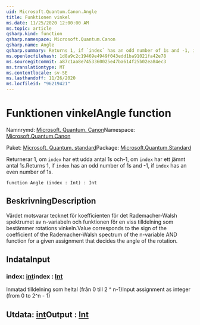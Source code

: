 ```yaml
---
uid: Microsoft.Quantum.Canon.Angle
title: Funktionen vinkel
ms.date: 11/25/2020 12:00:00 AM
ms.topic: article
qsharp.kind: function
qsharp.namespace: Microsoft.Quantum.Canon
qsharp.name: Angle
qsharp.summary: Returns 1, if `index` has an odd number of 1s and -1, if `index` has an even number of 1s.
ms.openlocfilehash: 1d8a9c2c19469e4949f043edd1ba91021fa42e78
ms.sourcegitcommit: a87c1aa8e7453360025e47ba614f25b02ea84ec3
ms.translationtype: MT
ms.contentlocale: sv-SE
ms.lasthandoff: 11/26/2020
ms.locfileid: "96219421"
---
```

# <a name="angle-function"></a><span data-ttu-id="6d0ad-102">Funktionen vinkel</span><span class="sxs-lookup"><span data-stu-id="6d0ad-102">Angle function</span></span>

<span data-ttu-id="6d0ad-103">Namnrymd: [Microsoft. Quantum. Canon](xref:Microsoft.Quantum.Canon)</span><span class="sxs-lookup"><span data-stu-id="6d0ad-103">Namespace: [Microsoft.Quantum.Canon](xref:Microsoft.Quantum.Canon)</span></span>

<span data-ttu-id="6d0ad-104">Paket: [Microsoft. Quantum. standard](https://nuget.org/packages/Microsoft.Quantum.Standard)</span><span class="sxs-lookup"><span data-stu-id="6d0ad-104">Package: [Microsoft.Quantum.Standard](https://nuget.org/packages/Microsoft.Quantum.Standard)</span></span>


<span data-ttu-id="6d0ad-105">Returnerar 1, om `index` har ett udda antal 1s och-1, om `index` har ett jämnt antal 1s.</span><span class="sxs-lookup"><span data-stu-id="6d0ad-105">Returns 1, if `index` has an odd number of 1s and -1, if `index` has an even number of 1s.</span></span>

```qsharp
function Angle (index : Int) : Int
```


## <a name="description"></a><span data-ttu-id="6d0ad-106">Beskrivning</span><span class="sxs-lookup"><span data-stu-id="6d0ad-106">Description</span></span>

<span data-ttu-id="6d0ad-107">Värdet motsvarar tecknet för koefficienten för det Rademacher-Walsh spektrumet av n-variabeln och funktionen för en viss tilldelning som bestämmer rotations vinkeln.</span><span class="sxs-lookup"><span data-stu-id="6d0ad-107">Value corresponds to the sign of the coefficient of the Rademacher-Walsh spectrum of the n-variable AND function for a given assignment that decides the angle of the rotation.</span></span>

## <a name="input"></a><span data-ttu-id="6d0ad-108">Indata</span><span class="sxs-lookup"><span data-stu-id="6d0ad-108">Input</span></span>

### <a name="index--int"></a><span data-ttu-id="6d0ad-109">index: [int](xref:microsoft.quantum.lang-ref.int)</span><span class="sxs-lookup"><span data-stu-id="6d0ad-109">index : [Int](xref:microsoft.quantum.lang-ref.int)</span></span>

<span data-ttu-id="6d0ad-110">Inmatad tilldelning som heltal (från 0 till 2 ^ n-1)</span><span class="sxs-lookup"><span data-stu-id="6d0ad-110">Input assignment as integer (from 0 to 2^n - 1)</span></span>



## <a name="output--int"></a><span data-ttu-id="6d0ad-111">Utdata: [int](xref:microsoft.quantum.lang-ref.int)</span><span class="sxs-lookup"><span data-stu-id="6d0ad-111">Output : [Int](xref:microsoft.quantum.lang-ref.int)</span></span>

